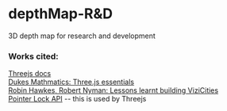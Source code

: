 # depthMap-R&D

3D depth map for research and development

### **Works cited:**

[Threejs docs](https://threejs.org/)\
[Dukes Mathmatics: Three.js essentials](https://services.math.duke.edu/courses/math_everywhere/assets/techRefs/Threejs%20Essentials.pdf)\
[Robin Hawkes, Robert Nyman: Lessons learnt building ViziCities](https://hacks.mozilla.org/2014/03/lessons-learnt-building-vizicities/)\
[Pointer Lock API](https://developer.mozilla.org/en-US/docs/Web/API/Pointer_Lock_API) -- this is used by Threejs
